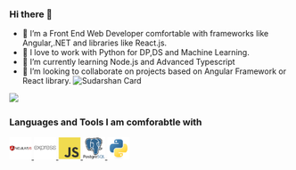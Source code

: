 ### Hi there 👋

- 🔭 I’m a Front End Web Developer comfortable with frameworks like Angular,.NET and libraries like React.js. 
- 🔭 I love to work with Python for DP,DS and Machine Learning.
- 🌱 I’m currently learning Node.js and Advanced Typescript
- 👯 I’m looking to collaborate on projects based on Angular Framework or React library.
![Sudarshan Card](https://github-readme-stats.vercel.app/api?username=sudsrk&show_icons=true&theme=gotham)

![](https://komarev.com/ghpvc/?username=sudsrk&label=Profile%20views&color=3e9077)

<h3 align="left">Languages and Tools I am comforabtle with</h3>
<p align="left"> <a href="https://angular.io" target="_blank"> <img src="https://raw.githubusercontent.com/devicons/devicon/master/icons/angularjs/angularjs-original-wordmark.svg" alt="angularjs" width="40" height="40"/> </a>
  <a href="https://expressjs.com" target="_blank"> <img src="https://raw.githubusercontent.com/devicons/devicon/master/icons/express/express-original-wordmark.svg" alt="express" width="40" height="40"/>
    <a href="https://developer.mozilla.org/en-US/docs/Web/JavaScript" target="_blank"> <img src="https://raw.githubusercontent.com/devicons/devicon/master/icons/javascript/javascript-original.svg" alt="javascript" width="40" height="40"/> </a> 
    <a href="https://www.postgresql.org" target="_blank"> <img src="https://raw.githubusercontent.com/devicons/devicon/master/icons/postgresql/postgresql-original-wordmark.svg" alt="postgresql" width="40" height="40"/> </a>
     <a href="https://www.python.org" target="_blank"> <img src="https://raw.githubusercontent.com/devicons/devicon/master/icons/python/python-original.svg" alt="python" width="40" height="40"/> </a>
